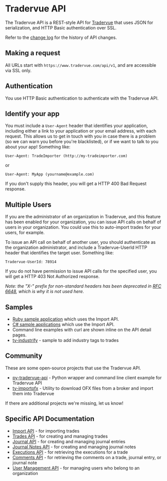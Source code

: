 Tradervue API
=============

The Tradervue API is a REST-style API for [Tradervue](http://www.tradervue.com)
that uses JSON for serialization, and HTTP Basic authentication over 
SSL.

Refer to the [change log](CHANGELOG.md) for the history of API changes.

Making a request
----------------

All URLs start with `https://www.tradervue.com/api/v1`, and are accessible via SSL only.

Authentication
--------------

You use HTTP Basic authentication to authenticate with the Tradervue API.

Identify your app
-----------------

You must include a `User-Agent` header that identifies your application, including either a link
to your application or your email address, with each request. This allows us to get in touch with
you in case there is a problem (so we can warn you before you're blacklisted), or if we want to
talk to you about your app!  Something like:

```
User-Agent: TradeImporter (http://my-tradeimporter.com)
```

or

```
User-Agent: MyApp (yourname@example.com)
```

If you don't supply this header, you will get a HTTP 400 Bad Request response.

Multiple Users
--------------

If you are the administrator of an organization in Tradervue, and this feature has been enabled
for your organization, you can issue API calls on behalf of users in your organization. You could
use this to auto-import trades for your users, for example.

To issue an API call on behalf of another user, you should authenticate as the organization
administrator, and include a Tradervue-UserId HTTP header that identifies the target user. Something
like:

```
Tradervue-UserId: 78914
```

If you do not have permission to issue API calls for the specified user, you will get a HTTP 403
Not Authorized response.

*Note: the "X-" prefix for non-standard headers has been deprecated 
in [RFC 6648](http://tools.ietf.org/html/rfc6648), which is why it is not used here.*

Samples
-------

- [Ruby sample application](https://github.com/tradervue/ruby-sample) which uses the Import API.
- [C# sample applications](https://github.com/tradervue/dotnet-sample) which use the Import API.
- Command line examples with curl are shown inline on the API detail pages.
- [tv-industrify](https://github.com/tradervue/tv-industrify) - sample to add industry tags to trades

Community
---------

These are some open-source projects that use the Tradervue API.

- [py-tradervue-api](https://github.com/nall/py-tradervue-api) - Python wrapper and command line client example for Tradervue API
- [tv-importofx](https://github.com/nall/tv-importofx) - Utility to download OFX files from a broker and import them into Tradervue

If there are additional projects we're missing, let us know!

Specific API Documentation
--------------------------

- [Import API](imports.md) - for importing trades
- [Trades API](trades.md) - for creating and managing trades
- [Journal API](journal.md) - for creating and managing journal entries
- [Journal Notes API](notes.md) - for creating and managing journal notes
- [Executions API](executions.md) - for retrieving the executions for a trade
- [Comments API](comments.md) - for retrieving the comments on a trade, journal entry, or journal note
- [User Management API](users.md) - for managing users who belong to an organization
